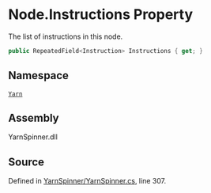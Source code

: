<!-- This file was generated by a tool. Do not edit this file by hand. -->

# Node.Instructions Property

The list of instructions in this node.


```csharp
public RepeatedField<Instruction> Instructions { get; }
```



## Namespace
[`Yarn`](/api/csharp/yarn/README.md)

## Assembly
YarnSpinner.dll

## Source
Defined in [YarnSpinner/YarnSpinner.cs](https://github.com/YarnSpinnerTool/YarnSpinner//blob/develop/YarnSpinner/YarnSpinner.cs#L307), line 307.

